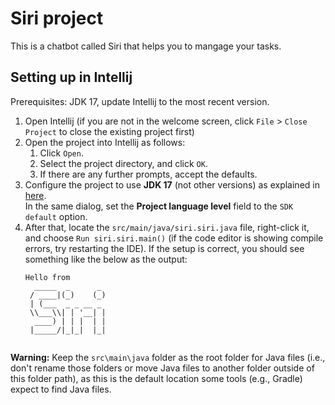 # Siri project 

This is a chatbot called Siri that helps you to mangage your tasks.

## Setting up in Intellij

Prerequisites: JDK 17, update Intellij to the most recent version.

1. Open Intellij (if you are not in the welcome screen, click `File` > `Close Project` to close the existing project first)
1. Open the project into Intellij as follows:
   1. Click `Open`.
   1. Select the project directory, and click `OK`.
   1. If there are any further prompts, accept the defaults.
1. Configure the project to use **JDK 17** (not other versions) as explained in [here](https://www.jetbrains.com/help/idea/sdk.html#set-up-jdk).<br>
   In the same dialog, set the **Project language level** field to the `SDK default` option.
1. After that, locate the `src/main/java/siri.siri.java` file, right-click it, and choose `Run siri.siri.main()` (if the code editor is showing compile errors, try restarting the IDE). If the setup is correct, you should see something like the below as the output:
   ```
   Hello from
     _____  _      _ 
    / ____|(_)    (_)
    | (___  _ _ __ _ 
    \\___\\| | '__| |
     ____) | | |  | |
    |_____/|_|_|  |_|
                   

**Warning:** Keep the `src\main\java` folder as the root folder for Java files (i.e., don't rename those folders or move Java files to another folder outside of this folder path), as this is the default location some tools (e.g., Gradle) expect to find Java files.





